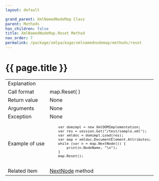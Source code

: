 ```yaml
---
layout: default

grand_parent: XmlNamedNodeMap Class
parent: Methods
has_children: false
title: XmlNamedNodeMap.Reset Method
nav_order: 7
permalink: /package/xmlpackage/xmlnamednodemap/methods/reset
---
```

# {{ page.title }}

<table>
  <tr>
    <td>Explanation</td>
    <td colspan="2"></td>
  </tr>
  <tr>
    <td>Call format</td>
    <td colspan="2">map.Reset( )</td>
  </tr>
  <tr>
    <td>Return value</td>
    <td colspan="2">None</td>
  </tr>  
  <tr>
    <td>Arguments</td>
    <td colspan="2">None</td>
  </tr>
  <tr>
    <td>Exception</td>
    <td colspan="2">None</td>
  </tr>
  <tr>
    <td>Example of use</td>
    <td colspan="2"><code><pre>
    var domimpl = new XmlDOMImplementation;
    var res = session.Get("/test/sample.xml");
    var xmldoc = domimpl.Load(res);
    var map = xmldoc.DocumentElement.Attributes;
    while (var n = map.NextNode()) {
        print(n.NodeName, "\n");
    }
    map.Reset();
    </pre></code></td>
  </tr>
  <tr>
    <td>Related item</td>
    <td colspan="2"><a href="/package/xmlpackage/xmlnamednodemap/methods/nextnode">NextNode</a> method</td>
  </tr>
</table>



